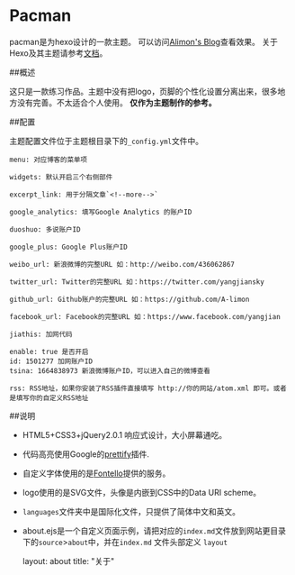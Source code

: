 # Pacman

pacman是为hexo设计的一款主题。
可以访问[Alimon's Blog](http://yangjian.me)查看效果。
关于Hexo及其主题请参考[文档](http://zespia.tw/hexo/)。

##概述

这只是一款练习作品。主题中没有把logo，页脚的个性化设置分离出来，很多地方没有完善。不太适合个人使用。
**仅作为主题制作的参考。**

##配置

主题配置文件位于主题根目录下的`_config.yml`文件中。

	menu: 对应博客的菜单项

	widgets: 默认开启三个右侧部件

	excerpt_link: 用于分隔文章`<!--more-->`

	google_analytics: 填写Google Analytics 的账户ID

	duoshuo: 多说账户ID

	google_plus: Google Plus账户ID

	weibo_url: 新浪微博的完整URL 如：http://weibo.com/436062867

	twitter_url: Twitter的完整URL 如：https://twitter.com/yangjiansky

	github_url: Github账户的完整URL 如：https://github.com/A-limon

	facebook_url: Facebook的完整URL 如：https://www.facebook.com/yangjian

	jiathis: 加网代码

	enable: true 是否开启
	id: 1501277 加网账户ID
	tsina: 1664838973 新浪微博账户ID，可以进入自己的微博查看
  
	rss: RSS地址，如果你安装了RSS插件直接填写 http://你的网站/atom.xml 即可。或者是填写你的自定义RSS地址

##说明
* HTML5+CSS3+jQuery2.0.1 响应式设计，大小屏幕通吃。
* 代码高亮使用Google的[prettify](https://code.google.com/p/google-code-prettify/)插件.
* 自定义字体使用的是[Fontello](http://fontello.com/)提供的服务。
* logo使用的是SVG文件，头像是内嵌到CSS中的Data URI scheme。
* `languages`文件夹中是国际化文件，只提供了简体中文和英文。
* about.ejs是一个自定义页面示例，请把对应的`index.md`文件放到网站更目录下的`source`>`about`中，并在`index.md` 文件头部定义 `layout`

	layout: about
	title: "关于"

